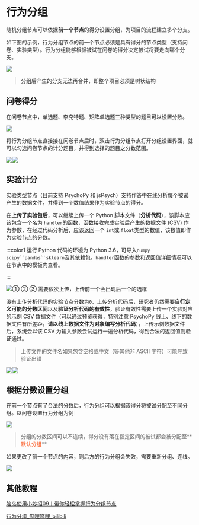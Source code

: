 # 行为分组 <!-- {docsify-ignore-all} -->
<font style="color:rgb(38, 38, 38);">随机分组节点可以依据</font>**前一个节点**的得分<font style="color:rgb(38, 38, 38);">设置分组，为项目的流程建立多个分支。</font>

<font style="color:rgb(38, 38, 38);"></font>

<font style="color:rgb(38, 38, 38);">如下图的示例，行为分组节点的前一个节点必须是具有得分的节点类型（支持问卷、实验类型）。行为分组能够根据被试在问卷的得分决定被试将要走向哪个分支。</font>

![](../images/2022/1649314243725-3ab808a4-ba5a-405e-bcd5-0a00585e433d.png)

> <font style="color:rgb(38, 38, 38);">分组后产生的分支无法再合并，即整个项目必须是树状结构</font>
>

## 问卷得分


在问卷节点中，单选题、李克特题、矩阵单选题三种类型的题目可以设置分数。

![](../images/2022/1656155581803-bb5fa54a-b740-4866-8408-29b32bf14945.png)

将行为分组节点直接接在问卷节点后时，双击行为分组节点打开分组设置界面，就可以勾选问卷节点的计分题目，并得到选择的题目之分数范围。

![](../images/2022/1649170016378-26c16bc8-8c28-4eb1-9a9d-d940734ee015.png)![](../images/2022/1649170550409-b4cbe915-02eb-4caa-8fbb-157b4943a61b.png)

## 实验计分


实验类型节点（目前支持 PsychoPy 和 jsPsych）支持作答中在线分析每个被试产生的数据文件，并得到一个数值结果作为实验节点的得分。



在**上传了实验包后**，可以继续上传一个 Python 脚本文件（**分析代码**），该脚本应该包含一个名为 `handler`的函数，函数接收完成实验后产生的数据文件 (CSV) 作为参数，在经过代码分析后，应该返回一个 `int`或 `float`类型的数值，该数值即作为实验节点的分数。



:::color1
运行 Python 代码的环境为 Python 3.6，可导入`numpy` `scipy``pandas``sklearn`及其依赖包。`handler`函数的参数和返回值详细情况可以在节点中的模板内查看。

:::

![① ② ③ 需要依次上传，上传前一个会出现后一个的选框](../images/2022/1656158078427-75dc81dc-f6ef-4098-9ba1-cdc61684d470.png)

没有上传分析代码的实验节点分数为`0`．上传分析代码后，研究者仍然需要**自行定义可能的分数区间**以及**验证分析代码的有效性**，验证有效性需要上传一个实验对应的示例 CSV 数据文件（可以通过预览获得，特别注意 PsychoPy 线上、线下的数据文件有所差距，**请以线上数据文件为对象编写分析代码**），上传示例数据文件后，系统会以该 CSV 为输入参数尝试运行一遍分析代码，得到合法的返回值则验证通过。



> 上传文件的文件名如果包含空格或中文（等其他非 ASCII 字符）可能导致验证出错
>

![](../images/2022/1656160979246-1b67996e-1b20-4f2c-b8f1-7069df7d5c5e.png)![](../images/2022/1656161576342-6fb890ea-0bcd-40e0-bff0-56ae6c89365d.png)

## 根据分数设置分组


在前一个节点有了合法的分数后，行为分组可以根据该得分将被试分配至不同分组。以问卷设置行为分组为例

![](../images/2022/1649171243514-8c20aea0-c807-4128-a8f5-013eea5efc77.png)

> 分组的分数区间可以不连续，得分没有落在指定区间的被试都会被分配至**<font style="color:#FA541C;">默认分组</font>**
>



如果更改了前一个节点的内容，则后方的行为分组会失效，需要重新分组、连线。

![](../images/2022/1649169845908-3d795485-c323-492c-9314-7c52c90ab595.png)



## 其他教程
[脑岛使用小妙招09丨带你轻松掌握行为分组节点](https://mp.weixin.qq.com/s/mClgFJ2WhynXXnwXhQytUw)

[行为分组_哔哩哔哩_bilibili](https://www.bilibili.com/video/BV1g14y147ZT?p=10)

